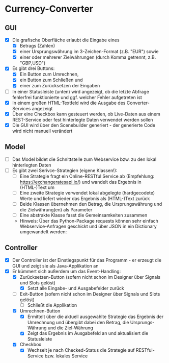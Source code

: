 # Currency-Converter

## GUI

- [x] Die grafische Oberfläche erlaubt die Eingabe eines
  - [x] Betrags (Zahlen)
  - [x] einer Ursprungswährung im 3-Zeichen-Format (z.B. "EUR") sowie
  - [x] einer oder mehrerer Zielwährungen (durch Komma getrennt, z.B. "GBP,USD")
- [x] Es gibt drei Buttons:
  - [x] Ein Button zum Umrechnen,
  - [x] ein Button zum Schließen und
  - [x] einer zum Zurücksetzen der Eingaben
- [ ] In einer Statusleiste (unten) wird angezeigt, ob die letzte Abfrage fehlerfrei funktionierte und ggf. welcher Fehler aufgetreten ist
- [x] In einem großen HTML-Textfeld wird die Ausgabe des Converter-Services angezeigt
- [x] Über eine Checkbox kann gesteuert werden, ob Live-Daten aus einem REST-Service oder fest hinterlegte Daten verwendet werden sollen
- [x] Die GUI wird über den Scenebuilder generiert - der generierte Code wird nicht manuell verändert

## Model

- [ ] Das Model bildet die Schnittstelle zum Webservice bzw. zu den lokal hinterlegten Daten
- [ ] Es gibt zwei Serivce-Strategien (eigene Klassen!):
  - [ ] Eine Strategie fragt ein Online-RESTful Service ab (Empfehlung: https://exchangeratesapi.io/) und wandelt das Ergebnis in (HTML-)Text um
  - [ ] Eine zweite Strategie verwendet lokal abgelegte (hardgecodete) Werte und liefert wieder das Ergebnis als (HTML-)Text zurück
  - [ ] Beide Klassen übernehmen den Betrag, die Ursprungswährung und die Zielwährung(en) als Parameter
  - [ ] Eine abstrakte Klasse fasst die Gemeinsamkeiten zusammen
  - Hinweis: Über das Python-Package requests können sehr einfach Webservice-Anfragen geschickt und über JSON in ein Dictionary umgewandelt werden:

## Controller

- [x] Der Controller ist der Einstiegspunkt für das Programm - er erzeugt die GUI und zeigt sie als Java-Applikation an
- [x] Er kümmert sich außerdem um das Event-Handling:
  - [x] Zurücksetzen-Button (sofern nicht schon im Designer über Signals und Slots gelöst)
    - [x] Setzt alle Eingabe- und Ausgabefelder zurück
  - [ ] Exit-Button (sofern nicht schon im Designer über Signals und Slots gelöst)
    - [ ] Schließt die Applikation
  - [x] Umrechnen-Button
    - [x] Ermittelt über die aktuell ausgewählte Strategie das Ergebnis der Umrechnung und übergibt dabei den Betrag, die Ursprungs-Währung und die Ziel-Währung
    - [x] Zeigt das Ergebnis im Ausgabefeld an und aktualisiert die Statusleiste
  - [x] Checkbox
    - [x] Wechselt je nach Checked-Status die Strategie auf RESTful-Service bzw. lokales Service

